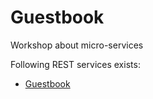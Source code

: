 # Guestbook
Workshop about micro-services


Following REST services exists:

* [Guestbook](doc/guestbook)

